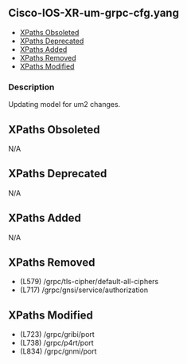 ## Cisco-IOS-XR-um-grpc-cfg.yang

- [XPaths Obsoleted](#xpaths-obsoleted)
- [XPaths Deprecated](#xpaths-deprecated)
- [XPaths Added](#xpaths-added)
- [XPaths Removed](#xpaths-removed)
- [XPaths Modified](#xpaths-modified)

### Description

Updating model for um2 changes.

## XPaths Obsoleted

N/A

## XPaths Deprecated

N/A

## XPaths Added

N/A

## XPaths Removed

- (L579)	/grpc/tls-cipher/default-all-ciphers
- (L717)	/grpc/gnsi/service/authorization

## XPaths Modified

- (L723)	/grpc/gribi/port
- (L738)	/grpc/p4rt/port
- (L834)	/grpc/gnmi/port

